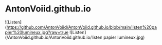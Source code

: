 # AntonVoiid.github.io

![Listen] (https://github.com/AntonVoiid/AntonVoiid.github.io/blob/main/listen%20papier%20lumineux.jpg?raw=true
![Listen](/AntonVoiid.github.io/AntonVoiid.github.io/listen papier lumineux.jpg)
